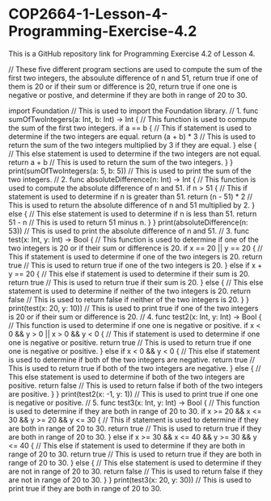 # COP2664-1-Lesson-4-Programming-Exercise-4.2
This is a GitHub repository link for Programming Exercise 4.2 of Lesson 4.

// These five different program sections are used to compute the sum of the first two integers, the absoulute difference of n and 51, return true if one of them is 20 or if their sum or difference is 20, return true if one one is negative or postive, and determine if they are both in range of 20 to 30.

import Foundation // This is used to import the Foundation library.
// 1.
func sumOfTwoIntegers(a: Int, b: Int) -> Int { // This function is used to compute the sum of the first two integers.
  if a == b { // This if statement is used to determine if the two integers are equal.
    return (a + b) * 3 // This is used to return the sum of the two integers multiplied by 3 if they are equal.
  } else { // This else statement is used to determine if the two integers are not equal.
    return a + b // This is used to return the sum of the two integers.
  }
}
print(sumOfTwoIntegers(a: 5, b: 5)) // This is used to print the sum of the two integers.
// 2.
func absoluteDifference(n: Int) -> Int { // This function is used to compute the absolute difference of n and 51.
  if n > 51 { // This if statement is used to determine if n is greater than 51.
    return (n - 51) * 2 // This is used to return the absolute difference of n and 51 multiplied by 2.
  } else { // This else statement is used to determine if n is less than 51.
    return 51 - n // This is used to return 51 minus n.
  }
}
print(absoluteDifference(n: 53)) // This is used to print the absolute difference of n and 51.
// 3.
func test(x: Int, y: Int) -> Bool { // This function is used to determine if one of the two integers is 20 or if their sum or difference is 20.
  if x == 20 || y == 20 { // This if statement is used to determine if one of the two integers is 20.
    return true // This is used to return true if one of the two integers is 20.
  } else if x + y == 20 { // This else if statement is used to determine if their sum is 20.
    return true // This is used to return true if their sum is 20.
  } else { // This else statement is used to determine if neither of the two integers is 20.
    return false // This is used to return false if neither of the two integers is 20.
  }
}
print(test(x: 20, y: 10)) // This is used to print true if one of the two integers is 20 or if their sum or difference is 20.
// 4.
func test2(x: Int, y: Int) -> Bool { // This function is used to determine if one one is negative or positive.
  if x < 0 && y > 0 || x > 0 && y < 0 { // This if statement is used to determine if one one is negative or positive.
    return true // This is used to return true if one one is negative or positive.
  } else if x < 0 && y < 0 { // This else if statement is used to determine if both of the two integers are negative.
    return true // This is used to return true if both of the two integers are negative.
  } else { // This else statement is used to determine if both of the two integers are positive.
    return false // This is used to return false if both of the two integers are positive.
  }
}
print(test2(x: -1, y: 1)) // This is used to print true if one one is negative or positive.
// 5.
func test3(x: Int, y: Int) -> Bool { // This function is used to determine if they are both in range of 20 to 30.
  if x >= 20 && x <= 30 && y >= 20 && y <= 30 { // This if statement is used to determine if they are both in range of 20 to 30.
    return true // This is used to return true if they are both in range of 20 to 30.
  } else if x >= 30 && x <= 40 && y >= 30 && y <= 40 { // This else if statement is used to determine if they are both in range of 20 to 30.
    return true // This is used to return true if they are both in range of 20 to 30.
  } else { // This else statement is used to determine if they are not in range of 20 to 30.
    return false // This is used to return false if they are not in range of 20 to 30.
  }
}
print(test3(x: 20, y: 30)) // This is used to print true if they are both in range of 20 to 30.
